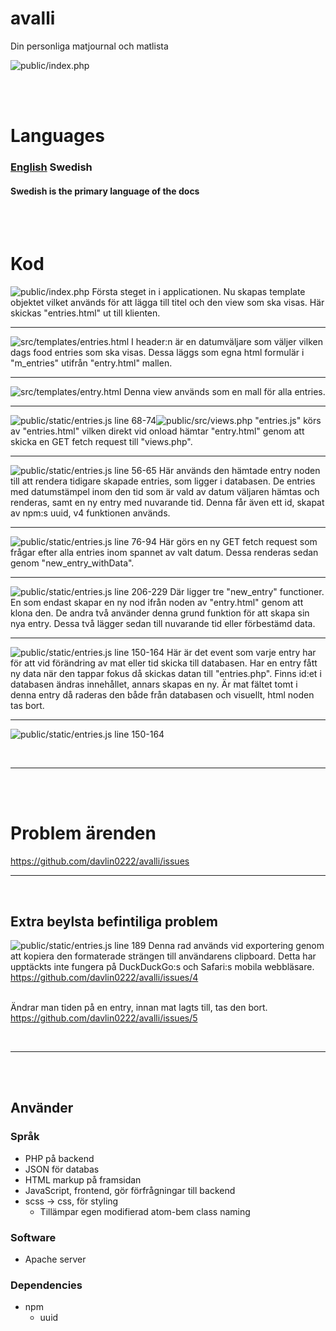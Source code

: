 avalli
=

Din personliga matjournal och matlista
<br>

![public/index.php](../screenshots/application/entries-example.png)

<br><br>

# Languages

### [English](../../README.md) Swedish
#### Swedish is the primary language of the docs

<br><br>

# Kod

![public/index.php](../screenshots/code/public-index.php.png)
Första steget in i applicationen. Nu skapas template objektet
vilket används för att lägga till titel och den view som ska
visas. Här skickas "entries.html" ut till klienten. 
<br>

---

![src/templates/entries.html](../screenshots/code/src-templates-entries.html.png)
I header:n är en datumväljare som väljer vilken dags food entries som ska visas. Dessa läggs som egna html formulär i "m_entries" utifrån "entry.html" mallen. 
<br>

---

![src/templates/entry.html](../screenshots/code/src-templates-entry.html.png)
Denna view används som en mall för alla entries. 
<br>

---
![public/static/entries.js line 68-74](../screenshots/code/public-static-entries.js-68-74.png)![public/src/views.php](../screenshots/code/public-src-views.php.png)
"entries.js" körs av "entries.html" vilken direkt vid onload hämtar "entry.html" genom att skicka en GET fetch request till "views.php". 
<br>

---
![public/static/entries.js line 56-65](../screenshots/code/public-static-entries.js-56-65.png)
Här används den hämtade entry noden till att rendera tidigare skapade entries, som ligger i databasen. De entries med datumstämpel inom den tid som är vald av datum väljaren hämtas och renderas, samt en ny entry med nuvarande tid. Denna får även ett id, skapat av npm:s uuid, v4 funktionen används. 
<br>

---
![public/static/entries.js line 76-94](../screenshots/code/public-static-entries.js-76-94.png)
Här görs en ny GET fetch request som frågar efter alla entries inom spannet av valt datum. Dessa renderas sedan genom "new_entry_withData". 
<br>

---

![public/static/entries.js line 206-229](../screenshots/code/public-static-entries.js-206-229.png)
Där ligger tre "new_entry" functioner. En som endast skapar en ny nod ifrån noden av "entry.html" genom att klona den. De andra två  använder denna grund funktion för att skapa sin nya entry. Dessa två lägger sedan till nuvarande tid eller förbestämd data. 
<br>

---

![public/static/entries.js line 150-164](../screenshots/code/public-static-entries.js-150-164.png)
Här är det event som varje entry har för att vid förändring av mat eller tid skicka till databasen. Har en entry fått ny data när den tappar fokus då skickas datan till "entries.php". Finns id:et i databasen ändras innehållet, annars skapas en ny. Är mat fältet tomt i denna entry då raderas den både från databasen och visuellt, html noden tas bort. 
<br>

---

![public/static/entries.js line 150-164](../screenshots/code/public-static-entries.js-150-164.png)


<br>

---
<br><br>

# Problem ärenden
https://github.com/davlin0222/avalli/issues

---

<br>

## Extra beylsta befintiliga problem

![public/static/entries.js line 189](../screenshots/code/public-static-entries.js-189.png)
Denna rad används vid exportering genom att kopiera den formaterade strängen till användarens clipboard. Detta har upptäckts inte fungera på DuckDuckGo:s och Safari:s mobila webbläsare. 
https://github.com/davlin0222/avalli/issues/4
<br><br>

Ändrar man tiden på en entry, innan mat lagts till, tas den bort. 
https://github.com/davlin0222/avalli/issues/5

<br>

---

<br><br>

## Använder
### Språk

- PHP på backend
- JSON för databas
- HTML markup på framsidan
- JavaScript, frontend, gör förfrågningar till backend
- scss -> css, för styling
  - Tillämpar egen modifierad atom-bem class naming

### Software
- Apache server

### Dependencies
- npm
  - uuid